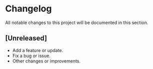 # Changelog

All notable changes to this project will be documented in this section.

## [Unreleased]

- Add a feature or update.
- Fix a bug or issue.
- Other changes or improvements.
